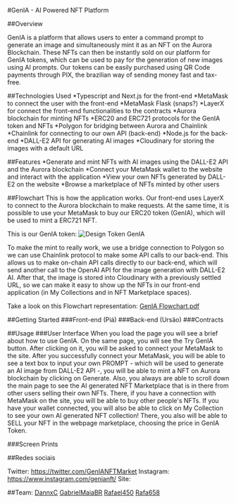 #GenIA - AI Powered NFT Platform 


##Overview

GenIA is a platform that allows users to enter a command prompt to generate an image and simultaneously mint it as an NFT on the Aurora Blockchain. These NFTs can then be instantly sold on our platform for GenIA tokens, which can be used to pay for the generation of new images using AI prompts. Our tokens can be easily purchased using QR Code payments through PIX, the brazilian way of sending money fast and tax-free.

##Technologies Used
*Typescript and Next.js for the front-end
*MetaMask to connect the user with the front-end
*MetaMask Flask (snaps?)
*LayerX for connect the front-end functionalities to the contracts
*Aurora blockchain for minting NFTs
*ERC20 and ERC721 protocols for the GenIA token and NFTs
*Polygon for bridging between Aurora and Chainlink
*Chainlink for connecting to our own API (back-end)
*Node.js for the back-end
*DALL-E2 API for generating AI images
*Cloudinary for storing the images with a default URL

##Features
*Generate and mint NFTs with AI images using the DALL-E2 API and the Aurora blockchain
*Connect your MetaMask wallet to the website and interact with the application
*View your own NFTs generated by DALL-E2 on the website
*Browse a marketplace of NFTs minted by other users

##Flowchart
This is how the application works.
Our front-end uses LayerX to connect to the Aurora blockchain to make requests. At the same time, it is possible to use your MetaMask to buy our ERC20 token (GenIA), which will be used to mint a ERC721 NFT. 

This is our GenIA token:
![Design Token GenIA](https://user-images.githubusercontent.com/101767386/229327957-ea444163-4399-4cf1-899c-d39c3b03eda8.png)

To make the mint to really work, we use a bridge connection to Polygon so we can use Chainlink protocol to make some API calls to our back-end. This allows us to make on-chain API calls directly to our back-end, which will send another call to the OpenAI API for the image generation with DALL-E2 AI. After that, the image is stored into Cloudinary with a previously settled URL, so we can make it easy to show up the NFTs in our front-end application (in My Collections and in NFT Marketplace spaces).

Take a look on this Flowchart representation:
[GenIA Flowchart.pdf](https://github.com/Rafael450/GenIA/files/11131040/GenIA.Flowchart.pdf)


##Getting Started
###Front-end (Piá)
###Back-end (Ursão)
###Contracts

##Usage
###User Interface
When you load the page you will see a brief about how to use GenIA. On the same page, you will see the Try GenIA button. After clicking on it, you will be asked to connect your MetaMask to the site. After you successfully connect your MetaMask, you will be able to see a text box to input your own PROMPT - which will be used to generate an AI image from DALL-E2 API -, you will be able to mint a NFT on Aurora blockchain by clicking on Generate.
Also, you always are able to scroll down the main page to see the AI generated NFT Marketplace that is in there from other users selling their own NFTs. There, if you have a connection with MetaMask on the site, you will be able to buy other people's NFTs.
If you have your wallet connected, you will also be able to click on My Collection to see your own AI generated NFT collection! There, you also will be able to SELL your NFT in the webpage marketplace, choosing the price in GenIA Token.

###Screen Prints




##Redes sociais

Twitter: https://twitter.com/GenIANFTMarket
Instagram: https://www.instagram.com/genianft/
Site:


##Team:
[DannxC](https://github.com/DannxC)
[GabrielMaiaBR](https://github.com/GabrielMaiaBR)
[Rafael450](https://github.com/Rafael450)
[Rafa658](https://github.com/Rafa658)
